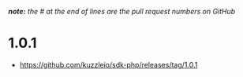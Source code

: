 *__note:__ the # at the end of lines are the pull request numbers on GitHub*

# 1.0.1

* https://github.com/kuzzleio/sdk-php/releases/tag/1.0.1